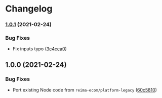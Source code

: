 # Changelog

### [1.0.1](https://www.github.com/reima-ecom/netlify-plugin-refresh-algolia/compare/v1.0.0...v1.0.1) (2021-02-24)


### Bug Fixes

* Fix inputs typo ([3c4cea0](https://www.github.com/reima-ecom/netlify-plugin-refresh-algolia/commit/3c4cea0d2a3ea8079c0c7e57e43dfeeaccb7429c))

## 1.0.0 (2021-02-24)


### Bug Fixes

* Port existing Node code from `reima-ecom/platform-legacy` ([60c5810](https://www.github.com/reima-ecom/netlify-plugin-refresh-algolia/commit/60c58101644b41288925779f30733ee4a1fe4647))
